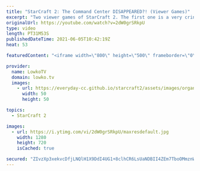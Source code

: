 ```yaml
---
title: "StarCraft 2: The Command Center DISAPPEARED?! (Viewer Games)"
excerpt: "Two viewer games of StarCraft 2. The first one is a very cringy Terran versus Protoss between two players in Silver/Bronze League. The second is a Terran versus Protoss in Platinum League that starts off with both players cheesing each other.  Support my work on Patreon: http://www.patreon.com/lowkotv"
originalUrl: https://youtube.com/watch?v=2dW0grSRkpU
type: video
length: PT31M53S
publishedDateTime: 2021-06-05T10:42:19Z
heat: 53

featuredContent: "<iframe width=\"800\" height=\"500\" frameborder=\"0\" src=\"https://www.youtube.com/embed/2dW0grSRkpU\" allow=\"accelerometer; autoplay; encrypted-media; gyroscope; picture-in-picture\" allowfullscreen></iframe>"

provider:
  name: LowkoTV
  domain: lowko.tv
  images:
    - url: https://everyday-cc.github.io/starcraft2/assets/images/organizations/lowko.tv-50x50.jpg
      width: 50
      height: 50

topics:
  - StarCraft 2

images:
  - url: https://i.ytimg.com/vi/2dW0grSRkpU/maxresdefault.jpg
    width: 1280
    height: 720
    isCached: true

secured: "ZIvzXp3xekvcDfjLNQlH1X9DdI4UG1+8clhCR6LsUaNDBII4ZEm7TboOMmznWO8KtR2lLJQDsg144tWSMrkjfV6GJSLf93KKvbztAgsU2b4xfpxFrPSqB2/s7HexVuLE5oPZEl/avKWHlZVHSbB5BabOXMnrwIt6hcgxs3gl7tYYXXTP+7VwpUnCGUxhlGa1ieTbOyQVVGFHADQi8tQhRFbIwQyvHzj/JkqnfWCW+Z7q02WHt+XxYZNOw2mojDnQ57arSIk1OVXaJrGqseETtVTI3DTwJdJMQn1YXCfaTDXrB9y+02MPOzYAPgBIDT6Eph3bsTk+DTIzMpOv/stTI68CvbkzV5uxb20dCXRnoF6MOefrnONGqTeLkbmg3jQP3vsmVsgSvKWSzyiNXlgaZW+rxMAfzTnindSDT+H3BQE=;c4+qUHq4T2ZbwwOWn2b0DA=="
---
```


